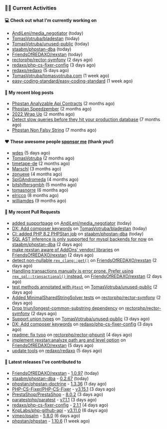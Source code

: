 ### 👨‍💻 Current Activities


#### 💻 Check out what I'm currently working on

- [AndiLeni/media_negotiator](https://github.com/AndiLeni/media_negotiator) (today)
- [TomasVotruba/bladestan](https://github.com/TomasVotruba/bladestan) (today)
- [TomasVotruba/unused-public](https://github.com/TomasVotruba/unused-public) (today)
- [staabm/phpstan-dba](https://github.com/staabm/phpstan-dba) (today)
- [FriendsOfREDAXO/rexstan](https://github.com/FriendsOfREDAXO/rexstan) (today)
- [rectorphp/rector-symfony](https://github.com/rectorphp/rector-symfony) (2 days ago)
- [redaxo/php-cs-fixer-config](https://github.com/redaxo/php-cs-fixer-config) (3 days ago)
- [redaxo/redaxo](https://github.com/redaxo/redaxo) (5 days ago)
- [TomasVotruba/tomasvotruba.com](https://github.com/TomasVotruba/tomasvotruba.com) (1 week ago)
- [easy-coding-standard/easy-coding-standard](https://github.com/easy-coding-standard/easy-coding-standard) (1 week ago)


#### 📜 My recent blog posts

- [Phpstan Analyzable Api Contracts](https://staabm.github.io/2022/12/29/phpstan-analyzable-api-contracts.html) (2 months ago)
- [Phpstan Speedzember](https://staabm.github.io/2022/12/23/phpstan-speedzember.html) (2 months ago)
- [2022 Wrap Up](https://staabm.github.io/2022/12/20/2022-wrap-up.html) (2 months ago)
- [Detect slow queries before they hit your production database](https://staabm.github.io/2022/08/16/phpstan-dba-query-plan-analysis.html) (7 months ago)
- [Phpstan Non Falsy String](https://staabm.github.io/2022/08/11/phpstan-non-falsy-string.html) (7 months ago)


#### ❤️ These awesome people [sponsor me](https://github.com/sponsors/staabm) (thank you!)

- [wdes](https://github.com/wdes) (5 days ago)
- [TomasVotruba](https://github.com/TomasVotruba) (2 months ago)
- [timetape-de](https://github.com/timetape-de) (2 months ago)
- [Marschl](https://github.com/Marschl) (3 months ago)
- [zonuexe](https://github.com/zonuexe) (4 months ago)
- [SpiGAndromeda](https://github.com/SpiGAndromeda) (4 months ago)
- [bitshiftersgmbh](https://github.com/bitshiftersgmbh) (5 months ago)
- [tomasnorre](https://github.com/tomasnorre) (6 months ago)
- [elricco](https://github.com/elricco) (8 months ago)
- [williamdes](https://github.com/williamdes) (9 months ago)


#### 🔨 My recent Pull Requests

- [added supportpage](https://github.com/AndiLeni/media_negotiator/pull/7) on [AndiLeni/media_negotiator](https://github.com/AndiLeni/media_negotiator) (today)
- [DX: Add composer keywords](https://github.com/TomasVotruba/bladestan/pull/28) on [TomasVotruba/bladestan](https://github.com/TomasVotruba/bladestan) (today)
- [CI: added PHP 8.2 PHPStan job](https://github.com/staabm/phpstan-dba/pull/574) on [staabm/phpstan-dba](https://github.com/staabm/phpstan-dba) (today)
- [SQL AST inference is only supported for mysql backends for now](https://github.com/staabm/phpstan-dba/pull/567) on [staabm/phpstan-dba](https://github.com/staabm/phpstan-dba) (2 days ago)
- [make rexstan aware of AddOns&#39; vendor/ libraries](https://github.com/FriendsOfREDAXO/rexstan/pull/394) on [FriendsOfREDAXO/rexstan](https://github.com/FriendsOfREDAXO/rexstan) (2 days ago)
- [detect non-nullable `rex_clang::get()`](https://github.com/FriendsOfREDAXO/rexstan/pull/393) on [FriendsOfREDAXO/rexstan](https://github.com/FriendsOfREDAXO/rexstan) (2 days ago)
- [Handling transactions manually is error prone. Prefer using `rex_sql::transactional()` instead.](https://github.com/FriendsOfREDAXO/rexstan/pull/392) on [FriendsOfREDAXO/rexstan](https://github.com/FriendsOfREDAXO/rexstan) (2 days ago)
- [test methods annotated with `@test`](https://github.com/TomasVotruba/unused-public/pull/41) on [TomasVotruba/unused-public](https://github.com/TomasVotruba/unused-public) (2 days ago)
- [Added MinimalSharedStringSolver tests](https://github.com/rectorphp/rector-symfony/pull/380) on [rectorphp/rector-symfony](https://github.com/rectorphp/rector-symfony) (2 days ago)
- [Drop triun/longest-common-substring dependency](https://github.com/rectorphp/rector-symfony/pull/379) on [rectorphp/rector-symfony](https://github.com/rectorphp/rector-symfony) (2 days ago)
- [Support union types](https://github.com/TomasVotruba/unused-public/pull/39) on [TomasVotruba/unused-public](https://github.com/TomasVotruba/unused-public) (3 days ago)
- [DX: Add composer keywords](https://github.com/redaxo/php-cs-fixer-config/pull/3) on [redaxo/php-cs-fixer-config](https://github.com/redaxo/php-cs-fixer-config) (3 days ago)
- [readme: fix typo](https://github.com/rectorphp/rector-phpunit/pull/164) on [rectorphp/rector-phpunit](https://github.com/rectorphp/rector-phpunit) (4 days ago)
- [implement rexstan:analyze path arg and level option](https://github.com/FriendsOfREDAXO/rexstan/pull/387) on [FriendsOfREDAXO/rexstan](https://github.com/FriendsOfREDAXO/rexstan) (5 days ago)
- [update tools](https://github.com/redaxo/redaxo/pull/5635) on [redaxo/redaxo](https://github.com/redaxo/redaxo) (5 days ago)


#### 🔭 Latest releases I've contributed to

- [FriendsOfREDAXO/rexstan](https://github.com/FriendsOfREDAXO/rexstan) - [1.0.97](https://github.com/FriendsOfREDAXO/rexstan/releases/tag/1.0.97) (today)
- [staabm/phpstan-dba](https://github.com/staabm/phpstan-dba) - [0.2.67](https://github.com/staabm/phpstan-dba/releases/tag/0.2.67) (today)
- [phpstan/phpstan-doctrine](https://github.com/phpstan/phpstan-doctrine) - [1.3.36](https://github.com/phpstan/phpstan-doctrine/releases/tag/1.3.36) (1 day ago)
- [PHP-CS-Fixer/PHP-CS-Fixer](https://github.com/PHP-CS-Fixer/PHP-CS-Fixer) - [v3.15.1](https://github.com/PHP-CS-Fixer/PHP-CS-Fixer/releases/tag/v3.15.1) (3 days ago)
- [PrestaShop/PrestaShop](https://github.com/PrestaShop/PrestaShop) - [8.0.2](https://github.com/PrestaShop/PrestaShop/releases/tag/8.0.2) (3 days ago)
- [paratestphp/paratest](https://github.com/paratestphp/paratest) - [v7.1.1](https://github.com/paratestphp/paratest/releases/tag/v7.1.1) (3 days ago)
- [redaxo/php-cs-fixer-config](https://github.com/redaxo/php-cs-fixer-config) - [2.1.1](https://github.com/redaxo/php-cs-fixer-config/releases/tag/2.1.1) (4 days ago)
- [KnpLabs/php-github-api](https://github.com/KnpLabs/php-github-api) - [v3.11.0](https://github.com/KnpLabs/php-github-api/releases/tag/v3.11.0) (6 days ago)
- [vimeo/psalm](https://github.com/vimeo/psalm) - [5.8.0](https://github.com/vimeo/psalm/releases/tag/5.8.0) (6 days ago)
- [phpstan/phpstan](https://github.com/phpstan/phpstan) - [1.10.6](https://github.com/phpstan/phpstan/releases/tag/1.10.6) (1 week ago)
